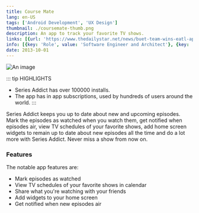 ```yaml
---
title: Course Mate
lang: en-US
tags: ['Android Development', 'UX Design']
thumbnail: ./coursemate-thumb.png
description: An app to track your favorite TV shows.
links: [{url: 'https://www.thedailystar.net/news/buet-team-wins-eatl-app-contest', text: 'View featured article', icon: ['fas', 'newspaper']}, {url: 'https://www.eatlbd.com/index.php?r=site/contest2013', text: 'Visit competition results', icon: ['fas', 'trophy']}, {url: 'http://eatlapps.com/appsearch/details/108', text: 'Download APK', icon: ['fas', 'rocket']}]
info: [{key: 'Role', value: 'Software Engineer and Architect'}, {key: 'Employment', value: 'Self employed'}, {key: 'Skills involved', value: ['Android SDK', 'Custom View Development', 'Performance Analysis', 'UX Design', 'Calculus', 'Geometry']}, {key: 'Tech used', value: ['Java', 'Android SDK', 'Android Studio', 'Performance Monitor', 'Maven']}]
date: 2013-10-01
---
```

![An image](/coursemate.png)

::: tip HIGHLIGHTS
- Series Addict has over 100000 installs.
- The app has in app subscriptions, used by hundreds of users around the world.
:::

Series Addict keeps you up to date about new and upcoming episodes. Mark the episodes as watched when you watch them, get notified when episodes air, view TV schedules of your favorite shows, add home screen widgets to remain up to date about new episodes all the time and do a lot more with Series Addict. Never miss a show from now on.

### Features
The notable app features are:
- Mark episodes as watched
- View TV schedules of your favorite shows in calendar
- Share what you're watching with your friends
- Add widgets to your home screen
- Get notified when new episodes air